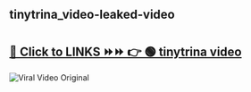 
 ## tinytrina_video-leaked-video 

# <h2><a href="https://clipsfans.com/tinytrina_video&ref=git">🔗 Click to LINKS ⏩⏩ 👉 🟢 tinytrina video </a></h2>

<a href="https://clipsfans.com/tinytrina_video&ref=git" rel="nofollow" data-target="animated-image.originalLink"><img src="https://i.ibb.co.com/xMMVF88/686577567.gif" alt="Viral Video Original" style="max-width: 100%; display: inline-block;" data-target="animated-image.originalImage"></a>
